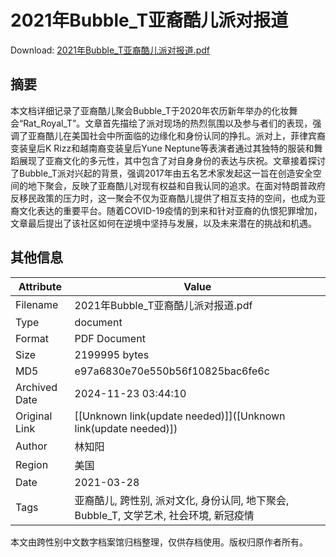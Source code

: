 # 2021年Bubble_T亚裔酷儿派对报道

<!-- tcd_download_link -->
Download: [2021年Bubble_T亚裔酷儿派对报道.pdf](2021年Bubble_T亚裔酷儿派对报道.pdf)
<!-- tcd_download_link_end -->

## 摘要

<!-- tcd_abstract -->
本文档详细记录了亚裔酷儿聚会Bubble_T于2020年农历新年举办的化妆舞会“Rat_Royal_T”。文章首先描绘了派对现场的热烈氛围以及参与者们的表现，强调了亚裔酷儿在美国社会中所面临的边缘化和身份认同的挣扎。派对上，菲律宾裔变装皇后K Rizz和越南裔变装皇后Yune Neptune等表演者通过其独特的服装和舞蹈展现了亚裔文化的多元性，其中包含了对自身身份的表达与庆祝。文章接着探讨了Bubble_T派对兴起的背景，强调2017年由五名艺术家发起这一旨在创造安全空间的地下聚会，反映了亚裔酷儿对现有权益和自我认同的追求。在面对特朗普政府反移民政策的压力时，这一聚会不仅为亚裔酷儿提供了相互支持的空间，也成为亚裔文化表达的重要平台。随着COVID-19疫情的到来和针对亚裔的仇恨犯罪增加，文章最后提出了该社区如何在逆境中坚持与发展，以及未来潜在的挑战和机遇。

<!-- tcd_abstract_end -->

## 其他信息

| Attribute       | Value                                  |
|-----------------|----------------------------------------|
| Filename        | 2021年Bubble_T亚裔酷儿派对报道.pdf                             |
| Type            | document                                 |
| Format          | PDF Document                               |
| Size            | 2199995 bytes                           |
| MD5             | e97a6830e70e550b56f10825bac6fe6c                                  |
| Archived Date   | 2024-11-23 03:44:10                             |
| Original Link   | [[Unknown link(update needed)]]([Unknown link(update needed)])                         |
| Author          | 林知阳                               |
| Region          | 美国                               |
| Date            | 2021-03-28                                 |
| Tags            | 亚裔酷儿, 跨性别, 派对文化, 身份认同, 地下聚会, Bubble_T, 文学艺术, 社会环境, 新冠疫情                                 |

本文由跨性别中文数字档案馆归档整理，仅供存档使用。版权归原作者所有。
